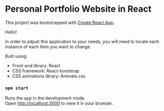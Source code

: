 # Personal Portfolio Website in React

This project was bootstrapped with [Create React App](https://github.com/facebook/create-react-app).

Hello!

In order to adjust this application to your needs, you will need to locate each instance of each Item you want to change. 


Built using:

- Front-end library: React
- CSS framework: React-bootstrap
- CSS animations library: Animate.css

### `npm start`

Runs the app in the development mode.\
Open [http://localhost:3000](http://localhost:3000) to view it in your browser.
